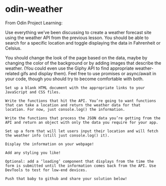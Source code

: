 # odin-weather
From Odin Project Learning:

Use everything we’ve been discussing to create a weather forecast site using the weather API from the previous lesson. You should be able to search for a specific location and toggle displaying the data in Fahrenheit or Celsius.

You should change the look of the page based on the data, maybe by changing the color of the background or by adding images that describe the weather. (You could even use the Giphy API to find appropriate weather-related gifs and display them). Feel free to use promises or async/await in your code, though you should try to become comfortable with both.




    Set up a blank HTML document with the appropriate links to your JavaScript and CSS files.
    
    Write the functions that hit the API. You’re going to want functions that can take a location and return the weather data for that location. For now, just console.log() the information.
    
    Write the functions that process the JSON data you’re getting from the API and return an object with only the data you require for your app.
    
    Set up a form that will let users input their location and will fetch the weather info (still just console.log() it).
    
    Display the information on your webpage!
    
    Add any styling you like!
    
    Optional: add a ‘loading’ component that displays from the time the form is submitted until the information comes back from the API. Use DevTools to test for low-end devices.
    
    Push that baby to github and share your solution below!



